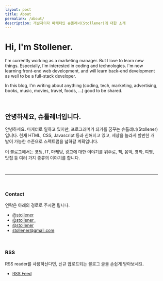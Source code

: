 ```yaml
---
layout: post
title: About
permalink: /about/
description: 개발자이자 마케터인 슈톨레너(Stollener)에 대한 소개
---
```


# Hi, I'm Stollener.

I'm currently working as a marketing manager. But I love to learn new things. Especially, I'm interested in coding and technologies. I'm now learning front-end web development, and will learn back-end development as well to be a full-stack developer.

In this blog, I'm writing about anything (coding, tech, marketing, advertising, books, music, movies, travel, foods, ...) good to be shared.

&nbsp;

## 안녕하세요, 슈톨레너입니다.

안녕하세요. 마케터로 일하고 있지만, 프로그래머가 되기를 꿈꾸는 슈톨레너(Stollener)입니다. 현재 HTML, CSS, Javascript 등과 친해지고 있고, 세상을 놀라게 할만한 개발이 가능한 수준으로 스펙트럼을 넓혀갈 계획입니다.

이 블로그에서는 코딩, IT, 마케팅, 광고에 대한 이야기를 위주로, 책, 음악, 영화, 여행, 맛집 등 여러 가지 종류의 이야기를 합니다.

&nbsp;

***

&nbsp;

### Contact
연락은 아래의 경로로 주시면 됩니다.

- [<i class="fa fa-twitter"></i> @stollener](http://twitter.com/stollener)
- [<i class="fa fa-instagram"></i> @stollener_](http://instagram.com/stollener_)
- [<i class="fa fa-github"></i> @stollener](http://github.com/stollener)
- [<i class="fa fa-envelope"></i> stollener@gmail.com](mailto:stollener@gmail.com)

&nbsp;

### RSS
RSS reader를 사용하신다면, 신규 업로드되는 블로그 글을 손쉽게 받아보세요.

- [<i class="fa fa-rss-square"></i> RSS Feed](/feed.xml)